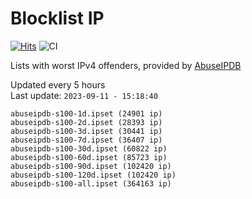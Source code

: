 # Blocklist IP

[![Hits](https://hits.seeyoufarm.com/api/count/incr/badge.svg?url=https%3A%2F%2Fgithub.com%2Fborestad%2Fblocklist-ip%2F&count_bg=%2379C83D&title_bg=%23555555&icon=&icon_color=%23E7E7E7&title=hits&edge_flat=false)](https://hits.seeyoufarm.com)  ![CI](https://img.shields.io/github/workflow/status/borestad/blocklist-ip/CI?style=flat-square)

Lists with worst IPv4 offenders, provided by [AbuseIPDB](https://www.abuseipdb.com/)

<!-- FOOTER-PLACEHOLDER -->
Updated every 5 hours<br>
Last update: `2023-09-11 - 15:18:40`
```
abuseipdb-s100-1d.ipset (24901 ip)
abuseipdb-s100-2d.ipset (28393 ip)
abuseipdb-s100-3d.ipset (30441 ip)
abuseipdb-s100-7d.ipset (36407 ip)
abuseipdb-s100-30d.ipset (60822 ip)
abuseipdb-s100-60d.ipset (85723 ip)
abuseipdb-s100-90d.ipset (102420 ip)
abuseipdb-s100-120d.ipset (102420 ip)
abuseipdb-s100-all.ipset (364163 ip)
```
